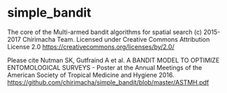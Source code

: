 # simple_bandit
The core of the Multi-armed bandit algorithms for spatial search
(c) 2015-2017 Chirimacha Team.
Licensed under Creative Commons Attribution License 2.0
https://creativecommons.org/licenses/by/2.0/

Please cite 
Nutman SK, Gutfraind A et al. A BANDIT MODEL TO OPTIMIZE ENTOMOLOGICAL SURVEYS - Poster at the Annual Meetings of the American Society of Tropical Medicine and Hygiene 2016.
https://github.com/chirimacha/simple_bandit/blob/master/ASTMH.pdf

